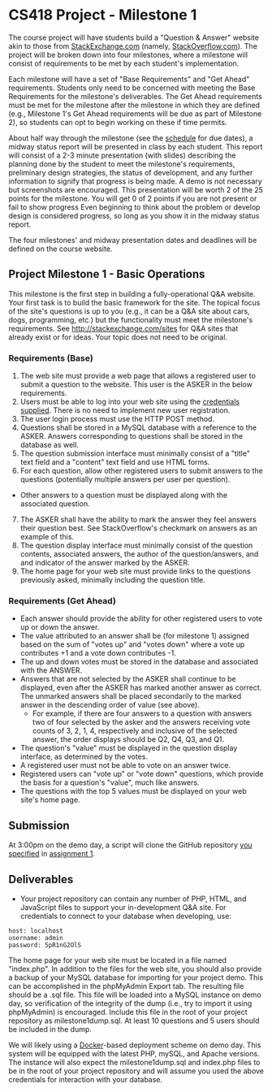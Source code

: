 # CS418 Project - Milestone 1

The course project will have students build a "Question & Answer" website akin to those from [StackExchange.com](http://StackExchange.com) (namely, [StackOverflow.com](http://StackOverflow.com)). The project will be broken down into four milestones, where a milestone will consist of requirements to be met by each student's implementation. 

Each milestone will have a set of "Base Requirements" and "Get Ahead" requirements. Students only need to be concerned with meeting the Base Requirements for the milestone's deliverables. The Get Ahead requirements must be met for the milestone after the milestone in which they are defined (e.g., Milestone 1's Get Ahead requirements will be due as part of Milestone 2), so students can opt to begin working on these if time permits. 

About half way through the milestone (see the [schedule](http://www.cs.odu.edu/~mkelly/semester/2015_spring/cs418/) for due dates), a midway status report will be presented in class by each student. This report will consist of a 2-3 minute presentation (with slides) describing the planning done by the student to meet the milestone's requirements, preliminary design strategies, the status of development, and any further information to signify that progress is being made. A demo is not necessary but screenshots are encouraged. This presentation will be worth 2 of the 25 points for the milestone. You will get 0 of 2 points if you are not present or fail to show progress Even beginning to think about the problem or develop design is considered progress, so long as you show it in the midway status report.

The four milestones' and midway presentation dates and deadlines will be defined on the course website. 


## Project Milestone 1 - Basic Operations

This milestone is the first step in building a fully-operational Q&A website. Your first task is to build the basic framework for the site. The topical focus of the site's questions is up to you (e.g., it can be a Q&A site about cars, dogs, programming, etc.) but the functionality must meet the milestone's requirements. See http://stackexchange.com/sites for Q&A sites that already exist or for ideas. Your topic does not need to be original.


### Requirements (Base)

1. The web site must provide a web page that allows a registered user to submit a question to the website. This user is the ASKER in the below requirements.
2. Users must be able to log into your web site using the [credentials supplied](https://github.com/machawk1/ODUCS418/blob/spring2015/credentials.txt). There is no 
need to implement new user registration.
3. The user login process must use the HTTP POST method.
4. Questions shall be stored in a MySQL database with a reference to the ASKER. Answers corresponding to questions shall be stored in the database as well.
5. The question submission interface must minimally consist of a "title" text field and a "content" text field and use HTML forms.
6. For each question, allow other registered users to submit answers to the questions (potentially multiple answers per user per question).
  * Other answers to a question must be displayed along with the associated question.
7. The ASKER shall have the ability to mark the answer they feel answers their question best. See StackOverflow's checkmark on answers as an example of this.
8. The question display interface must minimally consist of the question contents, associated answers, the author of the question/answers, and and indicator of the answer marked by the ASKER.
9. The home page for your web site must provide links to the questions previously asked, minimally including the question title.

### Requirements (Get Ahead)

* Each answer should provide the ability for other registered users to vote up or down the answer.
* The value attributed to an answer shall be (for milestone 1) assigned based on the sum of "votes up" and "votes down" where a vote up contributes +1 and a vote down contributes -1. 
* The up and down votes must be stored in the database and associated with the ANSWER.
* Answers that are not selected by the ASKER shall continue to be displayed, even after the ASKER has marked another answer as correct. The unmarked answers shall be placed secondarily to the marked answer in the descending order of value (see above).
  * For example, if there are four answers to a question with answers two of four selected by the asker and the answers receiving vote counts of 3, 2, 1, 4, respectively and inclusive of the selected answer, the order displays should be Q2, Q4, Q3, and Q1.
* The question's "value" must be displayed in the question display interface, as determined by the votes.
* A registered user must not be able to vote on an answer twice. 
* Registered users can "vote up" or "vote down" questions, which provide the basis for a question's "value", much like answers.
* The questions with the top 5 values must be displayed on your web site's home page.

## Submission

At 3:00pm on the demo day, a script will clone the GitHub repository [you specified](https://github.com/machawk1/ODUCS418/tree/spring2015/users) in [assignment 1](http://www.cs.odu.edu/~mkelly/semester/2015_spring/cs418/assignments/assignment1.html).

## Deliverables

* Your project repository can contain any number of PHP, HTML, and JavaScript files to support your in-development Q&A site. For credentials to connect to your database when developing, use:

```
host: localhost
username: admin
password: 5pR1nG2OlS
```

The home page for your web site must be located in a file named "index.php". In addition to the files for the web site, you should also provide a backup of your MySQL database for importing for your project demo. This can be accomplished in the phpMyAdmin Export tab. The resulting file should be a .sql file. This file will be loaded into a MySQL instance on demo day, so verification of the integrity of the dump (i.e., try to import it using phpMyAdmin) is encouraged. Include this file in the root of your project repository as milestone1dump.sql. At least 10 questions and 5 users should be included in the dump.

We will likely using a [Docker](https://www.docker.com/)-based deployment scheme on demo day. This system will be equipped with the latest PHP, mySQL, and Apache versions. The instance will also expect the milestone1dump.sql and index.php files to be in the root of your project repository and will assume you used the above credentials for interaction with your database.
